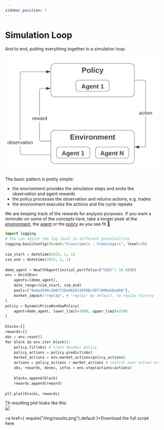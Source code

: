 ```yaml
---
sidebar_position: 7
---
```


# Simulation Loop

And to end, putting everything together in a simulation loop.

![sim-loop](./.tutorial-extras/img/dojo-loop.png)

The basic pattern is pretty simple:
- the envrionment provides the simulation steps and emits the observation and agent rewards
- the policy processes the observation and returns actions, e.g. trades
- the environment executes the actions and the cycle repeats

We are keeping track of the rewards for anylysis purposes. If you want a reminder on some of the concepts here, take a longer peek at the [environment](./environments/UniswapV3#show-me-the-code), the [agent](./Agents#creating-your-own-agent) or the [policy](./Policies#training) as you see fit 🙂

```python
import logging
# You can adjust the log level to different granularities
logging.basicConfig(format="%(asctime)s - %(message)s", level=20)

sim_start = datetime(2023, 1, 1)
sim_end = datetime(2023, 1, 2)

demo_agent = WealthAgent(initial_portfolio={"USDC": 10_000})
env = UniV3Env(
    agents=[demo_agent],
    date_range=(sim_start, sim_end)
    pools=["0x8ad599c3A0ff1De082011EFDDc58f1908eb6e6D8"],
    market_impact="replay", # "replay" by default, to replay history
)
policy = DynamicPriceWindowPolicy(
    agent=demo_agent, lower_limit=2000, upper_limit=2500
)

blocks=[]
rewards=[]
obs = env.reset()
for block in env.iter_block():
    policy.fit(obs) # train dynamic policy
    policy_actions = policy.predict(obs)
    market_actions = env.market_actions(policy_actions)
    actions = policy_actions + market_actions # control over action ordering
    obs, rewards, dones, infos = env.step(actions=actions)

    blocks.append(block)
    rewards.append(reward)

plt.plot(blocks, rewards)
```

Th resulting plot looks like this  
![](/img/results.png)


<a href={ require("/img/results.png").default }>Download the full script here</a>